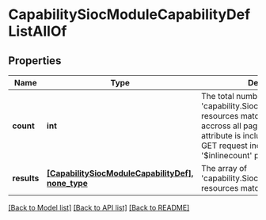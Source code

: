# CapabilitySiocModuleCapabilityDefListAllOf

## Properties
Name | Type | Description | Notes
------------ | ------------- | ------------- | -------------
**count** | **int** | The total number of &#39;capability.SiocModuleCapabilityDef&#39; resources matching the request, accross all pages. The &#39;Count&#39; attribute is included when the HTTP GET request includes the &#39;$inlinecount&#39; parameter. | [optional] 
**results** | [**[CapabilitySiocModuleCapabilityDef], none_type**](CapabilitySiocModuleCapabilityDef.md) | The array of &#39;capability.SiocModuleCapabilityDef&#39; resources matching the request. | [optional] 

[[Back to Model list]](../README.md#documentation-for-models) [[Back to API list]](../README.md#documentation-for-api-endpoints) [[Back to README]](../README.md)


